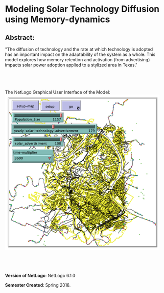 # Modeling Solar Technology Diffusion using Memory-dynamics

## Abstract: 


"The diffusion of technology and the rate at which technology is adopted has an important impact on the adaptability of the system as a whole. This model explores how memory retention and activation (from advertising) impacts solar power adoption applied to a stylized area in Texas."

## &nbsp;

The NetLogo Graphical User Interface of the Model: 
![The NetLogo Graphical User Interface](GUI.png)

## &nbsp;

**Version of NetLogo**: NetLogo 6.1.0

**Semester Created**: Spring 2018.
